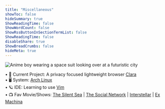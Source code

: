 ```yaml
---
title: "Miscellaneous"
showToc: false
hideSummary: true
ShowReadingTime: false
ShowWordCount: false
ShowRssButtonInSectionTermList: false
ShowReadingTime: false
disableShare: true
ShowBreadCrumbs: false
hideMeta: true
---
```


![Anime boy wearing a space suit looking over at a futuristic city](/single//Anime%20nanotechnology%20boy.jpg)


• 🔭 Current Project: A privacy focused lightweight browser [Clara](#) \
• 🖥 System: [Arch Linux](#) \
• 🪐 IDE: Learning to use [Vim](#) \
• 📺 Fav Movie/Shows: [The Silent Sea](https://youtu.be/Af_Hj0MDBBQ) | [The Social Network](https://youtu.be/lB95KLmpLR4) | [Interstellar](https://youtu.be/2LqzF5WauAw) | [Ex Machina](https://youtu.be/bggUmgeMCdc)




